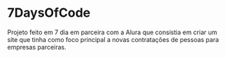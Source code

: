 # 7DaysOfCode

Projeto feito em 7 dia em parceira com a Alura que consistia em criar um site que tinha como foco principal a novas contratações de pessoas para empresas parceiras.
